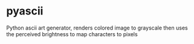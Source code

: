 # pyascii
Python ascii art generator, renders colored image to grayscale then uses the perceived brightness to map characters to pixels
